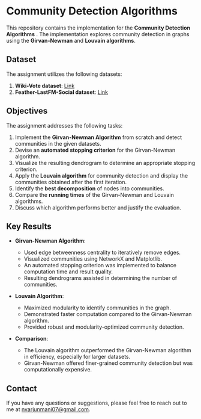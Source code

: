 # Community Detection Algorithms 

This repository contains the implementation for the **Community Detection Algorithms** . The implementation explores community detection in graphs using the **Girvan-Newman** and **Louvain algorithms**. 

## Dataset
The assignment utilizes the following datasets:
1. **Wiki-Vote dataset**: [Link](https://snap.stanford.edu/data/wiki-Vote.html)
2. **Feather-LastFM-Social dataset**: [Link](https://snap.stanford.edu/data/feather-lastfm-social.html)

## Objectives
The assignment addresses the following tasks:
1. Implement the **Girvan-Newman Algorithm** from scratch and detect communities in the given datasets.
2. Devise an **automated stopping criterion** for the Girvan-Newman algorithm.
3. Visualize the resulting dendrogram to determine an appropriate stopping criterion.
4. Apply the **Louvain algorithm** for community detection and display the communities obtained after the first iteration.
5. Identify the **best decomposition** of nodes into communities.
6. Compare the **running times** of the Girvan-Newman and Louvain algorithms.
7. Discuss which algorithm performs better and justify the evaluation.


## Key Results
- **Girvan-Newman Algorithm**:
  - Used edge betweenness centrality to iteratively remove edges.
  - Visualized communities using NetworkX and Matplotlib.
  - An automated stopping criterion was implemented to balance computation time and result quality.
  - Resulting dendrograms assisted in determining the number of communities.

- **Louvain Algorithm**:
  - Maximized modularity to identify communities in the graph.
  - Demonstrated faster computation compared to the Girvan-Newman algorithm.
  - Provided robust and modularity-optimized community detection.

- **Comparison**:
  - The Louvain algorithm outperformed the Girvan-Newman algorithm in efficiency, especially for larger datasets.
  - Girvan-Newman offered finer-grained community detection but was computationally expensive.
 
## Contact

If you have any questions or suggestions, please feel free to reach out to me at nvarjunmani07@gmail.com.
 


